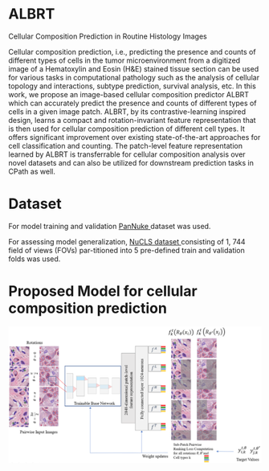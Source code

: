 # ALBRT
Cellular Composition Prediction in Routine Histology Images

Cellular composition prediction, i.e., predicting the presence and counts of different types of cells in the tumor microenvironment from a digitized image of a Hematoxylin and Eosin (H&E) stained tissue section can be used for various tasks in computational pathology such as the analysis of cellular topology and interactions, subtype prediction, survival analysis, etc. In this work, we propose an image-based cellular composition predictor ALBRT which can accurately predict the presence and counts of different types of cells in a given image patch. ALBRT, by its contrastive-learning inspired design, learns a compact and rotation-invariant feature representation that is then used for cellular composition prediction of different cell types. It offers significant improvement over existing state-of-the-art approaches for cell classification and counting. The patch-level feature representation learned by ALBRT is transferrable for cellular composition analysis over novel datasets and can also be utilized for downstream prediction tasks in CPath as well.

# Dataset
For model training and validation <a href = "https://jgamper.github.io/PanNukeDataset/"> PanNuke </a> dataset was used.

For assessing model generalization, <a href = "https://drive.google.com/drive/folders/1eGlF9Dgu3WMEik4fqj0wJ13LKVufsfZ0?usp=sharing" >NuCLS dataset </a> consisting of 1, 744 field of views (FOVs) par-titioned into 5 pre-defined train and validation folds was used.

# Proposed Model for cellular composition prediction

<img src="Block Diagram.png" alt="Block Diagram"/>
